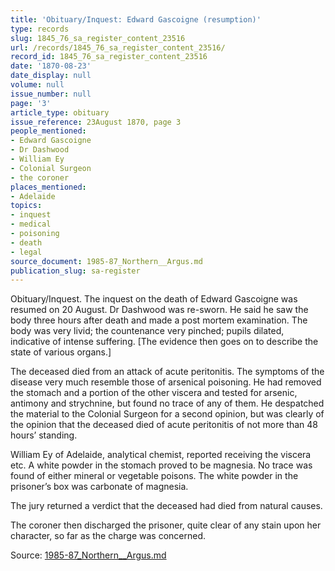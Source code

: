 ```yaml
---
title: 'Obituary/Inquest: Edward Gascoigne (resumption)'
type: records
slug: 1845_76_sa_register_content_23516
url: /records/1845_76_sa_register_content_23516/
record_id: 1845_76_sa_register_content_23516
date: '1870-08-23'
date_display: null
volume: null
issue_number: null
page: '3'
article_type: obituary
issue_reference: 23August 1870, page 3
people_mentioned:
- Edward Gascoigne
- Dr Dashwood
- William Ey
- Colonial Surgeon
- the coroner
places_mentioned:
- Adelaide
topics:
- inquest
- medical
- poisoning
- death
- legal
source_document: 1985-87_Northern__Argus.md
publication_slug: sa-register
---
```


Obituary/Inquest.  The inquest on the death of Edward Gascoigne was resumed on 20 August.  Dr Dashwood was re-sworn.  He said he saw the body three hours after death and made a post mortem examination.  The body was very livid; the countenance very pinched; pupils dilated, indicative of intense suffering.  [The evidence then goes on to describe the state of various organs.]

The deceased died from an attack of acute peritonitis.  The symptoms of the disease very much resemble those of arsenical poisoning.  He had removed the stomach and a portion of the other viscera and tested for arsenic, antimony and strychnine, but found no trace of any of them.  He despatched the material to the Colonial Surgeon for a second opinion, but was clearly of the opinion that the deceased died of acute peritonitis of not more than 48 hours’ standing.

William Ey of Adelaide, analytical chemist, reported receiving the viscera etc.  A white powder in the stomach proved to be magnesia.  No trace was found of either mineral or vegetable poisons.  The white powder in the prisoner’s box was carbonate of magnesia.

The jury returned a verdict that the deceased had died from natural causes.

The coroner then discharged the prisoner, quite clear of any stain upon her character, so far as the charge was concerned.

Source: [1985-87_Northern__Argus.md](/downloads/markdown/1985-87_Northern__Argus.md)
